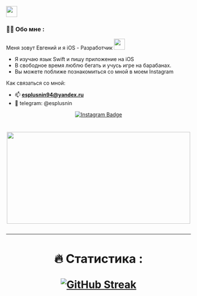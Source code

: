 <div id="header">
  <img src="https://media.giphy.com/media/hvRJCLFzcasrR4ia7z/giphy.gif" width="30px"/>
</h1>

### :man_technologist: Обо мне :

Меня зовут Евгений и я iOS - Разработчик <img src="https://media.giphy.com/media/WUlplcMpOCEmTGBtBW/giphy.gif" width="30">
- Я изучаю язык Swift и пишу приложение на iOS
- В свободное время люблю бегать и учусь игре на барабанах.
- Вы можете поближе познакомиться со мной в моем Instagram 

Как связаться со мной:
+ :mailbox: **esplusnin94@yandex.ru**
+ :calling: telegram: @esplusnin

 <div id="badges" align="center">
  <a href="https://instagram.com/esplusnin?igshid=MjEwN2IyYWYwYw==">
 <img src="https://img.shields.io/badge/instagram-red?logo=instagram&logoColor=white&style=for-the-badge" alt="Instagram Badge"/>
    </a>
   <div id="badges" align="center">
<img src="https://komarev.com/ghpvc/?username=esplusnin&style=plastic&color=blue" alt=""/>
<h1>

<div align="center">
<img src="https://media.giphy.com/media/umYMU8G2ixG5mJBDo5/giphy.gif" width="500" height="250"/>

---
### :fire: Статистика :
[![GitHub Streak](http://github-readme-streak-stats.herokuapp.com?user=esplusnin&theme=dark&background=000000)](https://git.io/streak-stats)
</div>
